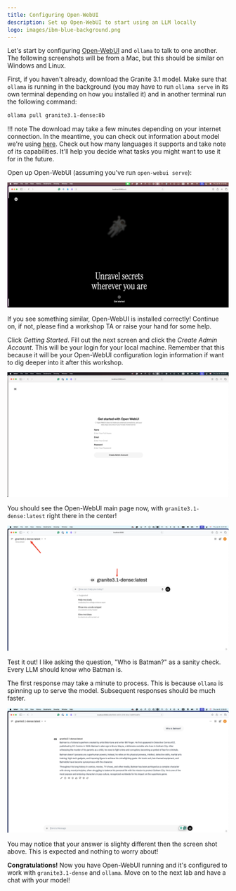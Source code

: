 ```yaml
---
title: Configuring Open-WebUI
description: Set up Open-WebUI to start using an LLM locally
logo: images/ibm-blue-background.png
---
```


Let's start by configuring [Open-WebUI](../pre-work/README.md#installing-open-webui) and `ollama` to talk to one another. The following screenshots will be from a Mac, but this should be similar on Windows and Linux.

First, if you haven't already, download the Granite 3.1 model. Make sure that `ollama` is running in the background (you may have to run `ollama serve` in its own terminal depending on how you installed it) and in another terminal run the following command:

```bash
ollama pull granite3.1-dense:8b
```

!!! note
    The download may take a few minutes depending on your internet connection. In the meantime, you can check out information about model we're using [here](https://ollama.com/library/granite3.1-dense). Check out how many languages it supports and take note of its capabilities. It'll help you decide what tasks you might want to use it for in the future.

Open up Open-WebUI (assuming you've run `open-webui serve`):

![default screen](../images/openwebui_open_screen.png)

If you see something similar, Open-WebUI is installed correctly! Continue on, if not, please find a workshop TA or raise your hand for some help.

Click *Getting Started*. Fill out the next screen and click the *Create Admin Account*. This will be your login for your local machine. Remember that this because it will be your Open-WebUI configuration login information if want to dig deeper into it after this workshop.

![user setup screen](../images/openwebui_user_setup_screen.png)

You should see the Open-WebUI main page now, with `granite3.1-dense:latest` right there in
the center!

![main screen](../images/openwebui_main_screen.png)

Test it out! I like asking the question, "Who is Batman?" as a sanity check. Every LLM should know who Batman is.

The first response may take a minute to process. This is because `ollama` is spinning up to serve the model. Subsequent responses should be much faster.

![batman](../images/openwebui_who_is_batman.png)

You may notice that your answer is slighty different then the screen shot above. This is expected and nothing to worry about!

**Congratulations!** Now you have Open-WebUI running and it's configured to work with `granite3.1-dense` and `ollama`. Move on to the next lab and have a chat with your model!
